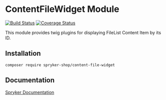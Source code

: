 # ContentFileWidget Module
[![Build Status](https://travis-ci.org/spryker-shop/content-file-widget.svg)](https://travis-ci.org/spryker-shop/content-file-widget)
[![Coverage Status](https://coveralls.io/repos/github/spryker-shop/content-file-widget/badge.svg)](https://coveralls.io/github/spryker-shop/content-file-widget)

This module provides twig plugins for displaying FileList Content Item by its ID.

## Installation

```
composer require spryker-shop/content-file-widget
```

## Documentation

[Spryker Documentation](https://academy.spryker.com/developing_with_spryker/module_guide/modules.html)
